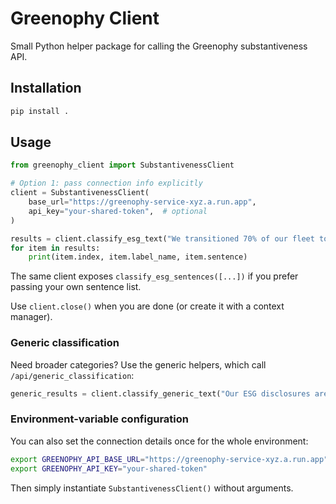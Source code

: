 # Greenophy Client

Small Python helper package for calling the Greenophy substantiveness API.

## Installation

```bash
pip install .
```

## Usage

```python
from greenophy_client import SubstantivenessClient

# Option 1: pass connection info explicitly
client = SubstantivenessClient(
    base_url="https://greenophy-service-xyz.a.run.app",
    api_key="your-shared-token",  # optional
)

results = client.classify_esg_text("We transitioned 70% of our fleet to EVs in 2023.\nWe value teamwork.")
for item in results:
    print(item.index, item.label_name, item.sentence)
```

The same client exposes `classify_esg_sentences([...])` if you prefer passing your own sentence list.

Use `client.close()` when you are done (or create it with a context manager).

### Generic classification

Need broader categories? Use the generic helpers, which call `/api/generic_classification`:

```python
generic_results = client.classify_generic_text("Our ESG disclosures are independently assured by EY.")
```

### Environment-variable configuration

You can also set the connection details once for the whole environment:

```bash
export GREENOPHY_API_BASE_URL="https://greenophy-service-xyz.a.run.app"
export GREENOPHY_API_KEY="your-shared-token"
```

Then simply instantiate `SubstantivenessClient()` without arguments.
